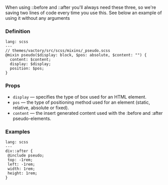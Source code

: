 When using ::before and ::after you'll always need these three, so we're saving two lines of code every time you use this. See below an example of using it without any arguments

### Definition

```code
lang: scss
---
// themes/vactory/src/scss/mixins/_pseudo.scss
@mixin pseudo($display: block, $pos: absolute, $content: "") {
  content: $content;
  display: $display;
  position: $pos;
}
```


### Props

- `display` — specifies the type of box used for an HTML element.
- `pos` — the type of positioning method used for an element (static, relative, absolute or fixed).
- `content` — the insert generated content used with the :before and :after pseudo-elements.


### Examples

```code
lang: scss
---
div::after {
 @include pseudo;
 top: -1rem;
 left: -1rem;
 width: 1rem;
 height: 1rem;
}
```


